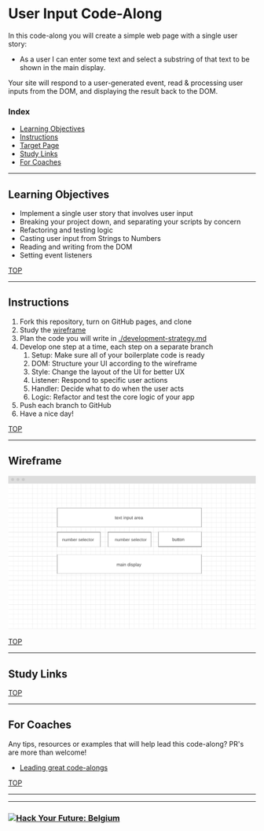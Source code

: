 # User Input Code-Along

In this code-along you will create a simple web page with a single user story:

* As a user I can enter some text and select a substring of that text to be shown in the main display.

Your site will respond to a user-generated event, read & processing user inputs from the DOM, and displaying the result back to the DOM.

### Index

* [Learning Objectives](#learning-objectives)
* [Instructions](#instructions)
* [Target Page](#target-page)
* [Study Links](#study-links)
* [For Coaches](#for-coaches)

---

## Learning Objectives

* Implement a single user story that involves user input
* Breaking your project down, and separating your scripts by concern
* Refactoring and testing logic
* Casting user input from Strings to Numbers
* Reading and writing from the DOM
* Setting event listeners

[TOP](#responsive-code-along)

---

## Instructions

1. Fork this repository, turn on GitHub pages, and clone
1. Study the [wireframe](#wireframe)
1. Plan the code you will write in [./development-strategy.md](./development-strategy.md)
1. Develop one step at a time, each step on a separate branch
    1. Setup: Make sure all of your boilerplate code is ready
    1. DOM: Structure your UI according to the wireframe
    1. Style: Change the layout of the UI for better UX
    1. Listener: Respond to specific user actions
    1. Handler: Decide what to do when the user acts
    1. Logic: Refactor and test the core logic of your app
1. Push each branch to GitHub
1. Have a nice day!

[TOP](#responsive-code-along)

---

## Wireframe

![wireframe](./assets/wireframe.png)

[TOP](#responsive-code-along)

---

## Study Links

[TOP](#responsive-code-along)

---

## For Coaches

Any tips, resources or examples that will help lead this code-along?  PR's are more than welcome!

* [Leading great code-alongs](https://teachtogether.tech/#s:performance-live)

[TOP](#responsive-code-along)

---
---

### <a href="https://hackyourfuture.be" target="_blank"><img src="https://user-images.githubusercontent.com/18554853/63941625-4c7c3d00-ca6c-11e9-9a76-8d5e3632fe70.jpg" width="100" height="100" alt="Hack Your Future: Belgium"></a>
